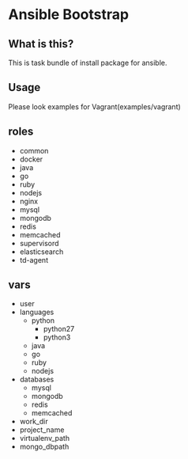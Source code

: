 # Ansible Bootstrap 

## What is this?

This is task bundle of install package for ansible.


## Usage

Please look examples for Vagrant(examples/vagrant)


## roles

- common
- docker
- java
- go
- ruby
- nodejs
- nginx
- mysql
- mongodb
- redis
- memcached
- supervisord
- elasticsearch
- td-agent


## vars

- user
- languages
  - python
    - python27
    - python3
  - java
  - go
  - ruby
  - nodejs
- databases
  - mysql
  - mongodb
  - redis
  - memcached
- work_dir
- project_name
- virtualenv_path
- mongo_dbpath
